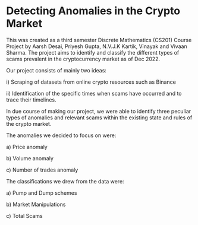 # Detecting Anomalies in the Crypto Market
This was created as a third semester Discrete Mathematics (CS201) Course Project by Aarsh Desai, Priyesh Gupta, N.V.J.K Kartik, Vinayak and Vivaan Sharma. The project aims to identify and classify the different types of scams prevalent in the cryptocurrency market as of Dec 2022.

Our project consists of mainly two ideas:

i) Scraping of datasets from online crypto resources such as Binance

ii) Identification of the specific times when scams have occurred and to trace their timelines.

In due course of making our project, we were able to identify three peculiar types of anomalies and relevant scams within the existing state and rules of the crypto market.

The anomalies we decided to focus on were:

a) Price anomaly

b) Volume anomaly

c) Number of trades anomaly

The classifications we drew from the data were:

a) Pump and Dump schemes

b) Market Manipulations

c) Total Scams
